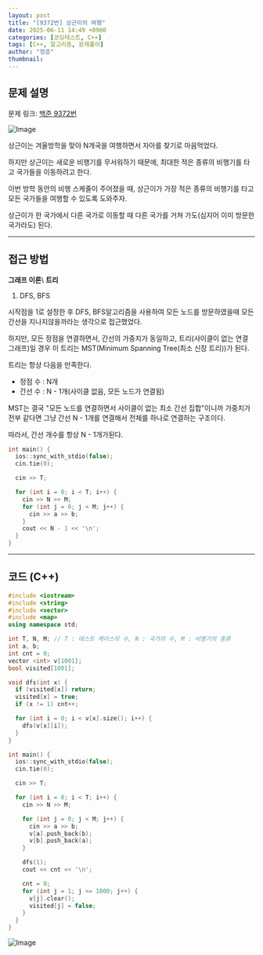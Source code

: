 ```yaml
---
layout: post
title: "[9372번] 상근이의 여행"
date: 2025-06-11 14:49 +0900
categories: [코딩테스트, C++]
tags: [C++, 알고리즘, 문제풀이]
author: "정준"
thumbnail: 
---
```


## 문제 설명

문제 링크: [백준 9372번](https://www.acmicpc.net/problem/9372)

![Image](https://github.com/user-attachments/assets/5054d34a-3ad1-41e4-ab15-b17137792cb5)

상근이는 겨울방학을 맞아 N개국을 여행하면서 자아를 찾기로 마음먹었다. 

하지만 상근이는 새로운 비행기를 무서워하기 때문에, 최대한 적은 종류의 비행기를 타고 국가들을 이동하려고 한다.

이번 방학 동안의 비행 스케줄이 주어졌을 때, 상근이가 가장 적은 종류의 비행기를 타고 모든 국가들을 여행할 수 있도록 도와주자.

상근이가 한 국가에서 다른 국가로 이동할 때 다른 국가를 거쳐 가도(심지어 이미 방문한 국가라도) 된다.

---

## 접근 방법

**그래프 이론**\\
**트리**

1. DFS, BFS

시작점을 1로 설정한 후 DFS, BFS알고리즘을 사용하여 모든 노드를 방문하였을때 모든 간선을 지나지않을까라는 생각으로 접근했었다.

하지만, 모든 정점을 연결하면서, 간선의 가중치가 동일하고, 트리(사이클이 없는 연결 그래프)일 경우 이 트리는 MST(Minimum Spanning Tree(최소 신장 트리))가 된다.

트리는 항상 다음을 만족한다.
- 정점 수 : N개
- 간선 수 : N - 1개(사이클 없음, 모든 노드가 연결됨)

MST는 결국 "모든 노드를 연결하면서 사이클이 없는 최소 간선 집합"이니까 가중치가 전부 같다면 그냥 간선 N - 1개를 연결해서 전체를 하나로 연결하는 구조이다.

따라서, 간선 개수를 항상 N - 1개가된다.

```cpp
int main() {
  ios::sync_with_stdio(false);
  cin.tie(0);

  cin >> T;

  for (int i = 0; i < T; i++) {
    cin >> N >> M;
    for (int j = 0; j < M; j++) {
      cin >> a >> b;
    }
    cout << N - 1 << '\n';
  }
}
```

---

## 코드 (C++)

```cpp
#include <iostream>
#include <string>
#include <vector>
#include <map>
using namespace std;

int T, N, M; // T : 테스트 케이스의 수, N : 국가의 수, M : 비행기의 종류
int a, b;
int cnt = 0;
vector <int> v[1001];
bool visited[1001];

void dfs(int x) {
  if (visited[x]) return;
  visited[x] = true;
  if (x != 1) cnt++;

  for (int i = 0; i < v[x].size(); i++) {
    dfs(v[x][i]);
  }
}

int main() {
  ios::sync_with_stdio(false);
  cin.tie(0);

  cin >> T;

  for (int i = 0; i < T; i++) {
    cin >> N >> M;

    for (int j = 0; j < M; j++) {
      cin >> a >> b;
      v[a].push_back(b);
      v[b].push_back(a);
    }

    dfs(1);
    cout << cnt << '\n';

    cnt = 0;
    for (int j = 1; j <= 1000; j++) {
      v[j].clear();
      visited[j] = false;
    }
  }
}
```

![Image](https://github.com/user-attachments/assets/85eb3952-05b8-40f3-a188-da4211c56e2f)
